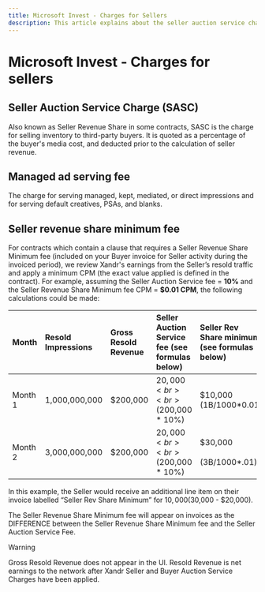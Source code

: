 ```yaml
---
title: Microsoft Invest - Charges for Sellers
description: This article explains about the seller auction service charge which is a charge for selling inventory to third-party buyers.
---
```


# Microsoft Invest - Charges for sellers

## Seller Auction Service Charge (SASC)

Also known as Seller Revenue Share in some contracts, SASC is the charge for selling inventory to third-party buyers. It is quoted as a percentage of the buyer's media cost, and deducted prior to the calculation of seller revenue.

## Managed ad serving fee

The charge for serving managed, kept, mediated, or direct impressions and for serving default creatives, PSAs, and blanks.

## Seller revenue share minimum fee

For contracts which contain a clause that requires a Seller Revenue Share Minimum fee (included on your Buyer invoice for Seller activity during the invoiced period), we review Xandr's earnings from the Seller’s resold traffic and apply a minimum CPM (the exact value applied is defined in the contract). For example, assuming the Seller Auction Service fee = **10%** and the Seller Revenue Share Minimum fee CPM = **$0.01 CPM**, the following calculations could be made:

| Month | Resold Impressions | Gross Resold Revenue | Seller Auction Service fee (see formulas below) | Seller Rev Share minimum (see formulas below) | Seller Rev Share Minimum Fee Assessed (explanation) |
|:--|:--|:--|:--|:--|:--|
| Month 1 | 1,000,000,000 | $200,000 | $20,000 <br><br> ($200,000 * 10%) | $10,000 (1B/1000*0.01) | $0 (since minimum commitment was met) <br><br>($10,000 < $20,000) |
| Month 2 | 3,000,000,000 | $200,000 | $20,000 <br><br> ($200,000 * 10%) | $30,000 <br><br> (3B/1000*.01) | $10,000 (since minimum commitment was not met) <br><br> ($30,000 - $20,000) |

In this example, the Seller would receive an additional line item on their invoice labelled “Seller Rev Share Minimum” for $10,000 ($30,000 - $20,000).

The Seller Revenue Share Minimum fee will appear on invoices as the DIFFERENCE between the Seller Revenue Share Minimum fee and the Seller
Auction Service Fee.

> [!WARNING]
> Gross Resold Revenue does not appear in the UI. Resold Revenue is net earnings to the network after Xandr Seller and Buyer Auction Service Charges have been applied.
